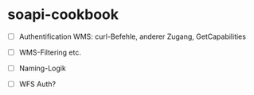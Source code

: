 # soapi-cookbook


- [ ] Authentification WMS: curl-Befehle, anderer Zugang, GetCapabilities
- [ ] WMS-Filtering etc.
- [ ] Naming-Logik

- [ ] WFS Auth?
